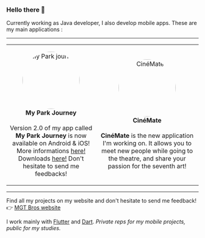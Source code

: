 ### Hello there 👋

Currently working as Java developer, I also develop mobile apps. 
These are my main applications :

---

<table>
  <tr>
    <td>
      <p align="center"><img src="https://mgt-bros.com/myparkjourney/icon.png" alt="My Park journey" style="border-radius: 50%; width: 150px; "><br><b>My Park Journey</b><br><br>Version 2.0 of my app called <b>My Park Journey</b> is now available on Android & iOS! More informations <a href="https://mgt-bros.com/myparkjourney">here!</a><br>Downloads <a href="https://mgt-bros.com/myparkjourney/downloads/">here!</a> Don't hesitate to send me feedbacks!</p>
    </td>
    <td>
      <p align="center"><img src="https://mgt-bros.com/cinemate/icon.png" alt="CinéMate" style="border-radius: 50%; width: 150px; "><br><b>CinéMate</b><br><br><b>CinéMate</b> is the new application I'm working on. It allows you to meet new people while going to the theatre, and share your passion for the seventh art!</p>
    </td>
  </tr>
</table>

---

Find all my projects on my website and don't hesitate to send me feedback!  
👉 [MGT Bros website](https://mgt-bros.com)

I work mainly with [Flutter](https://flutter.dev/) and [Dart](https://dart.dev/). *Private reps for my mobile projects, public for my studies.*

